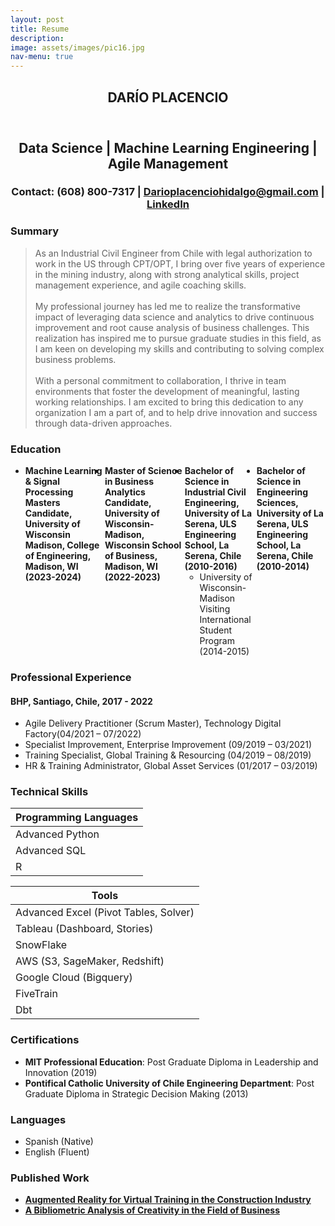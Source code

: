 ```yaml
---
layout: post
title: Resume
description: 
image: assets/images/pic16.jpg
nav-menu: true
---
```


<!-- One -->
<section id="one">
	<div class="inner">
		<header class="major">
			<h1>DARÍO PLACENCIO</h1>
		</header>

<!-- Content -->
<style>
    .centered {
        text-align: center;
    }
</style>
<div class="centered">
    <h2 id="content">Data Science | Machine Learning Engineering | Agile Management</h2>
    <h3>Contact: (608) 800-7317 | <a href="mailto:Darioplacenciohidalgo@gmail.com">Darioplacenciohidalgo@gmail.com</a> | <a href="linkedin.com/in/darioplacencio">LinkedIn</a></h3>
</div>
<div class="row">
    <div class="col-6 col-12-small">
        <h3>Summary</h3>
        <blockquote>As an Industrial Civil Engineer from Chile with legal authorization to work in the US through CPT/OPT, I bring over five years of experience in the mining industry, along with strong analytical skills, project management experience, and agile coaching skills.
        <br><br>     
        My professional journey has led me to realize the transformative impact of leveraging data science and analytics to drive continuous improvement and root cause analysis of business challenges. This realization has inspired me to pursue graduate studies in this field, as I am keen on developing my skills and contributing to solving complex business problems. 
        <br><br>
        With a personal commitment to collaboration, I thrive in team environments that foster the development of meaningful, lasting working relationships. I am excited to bring this dedication to any organization I am a part of, and to help drive innovation and success through data-driven approaches.</blockquote>
    </div>
</div>
<div class="col-6 col-12-small">
        <h3>Education</h3>
        <ul class="education-list">
            <li><b>Machine Learning & Signal Processing Masters Candidate, University of Wisconsin Madison, College of Engineering, Madison, WI (2023-2024)</b></li>
            <li><b>Master of Science in Business Analytics Candidate, University of Wisconsin-Madison, Wisconsin School of Business, Madison, WI (2022-2023)</b></li>
            <li><b>Bachelor of Science in Industrial Civil Engineering, University of La Serena, ULS Engineering School, La Serena, Chile (2010-2016)</b>
                <ul id="nested-list">
                    <li>University of Wisconsin-Madison Visiting International Student Program (2014-2015)</li>
                </ul>
            </li>
            <li><b>Bachelor of Science in Engineering Sciences, University of La Serena, ULS Engineering School, La Serena, Chile (2010-2014)</b></li>
        </ul>
    </div>
</div>
<style>
    .education-list {
        display: flex;
    }
    #nested-list {
        margin: 0;
    }
</style>
<div class="row">
    <div class="col-6 col-12-small">
        <h3>Professional Experience</h3>
        <h4><b>BHP, Santiago, Chile, 2017 - 2022</b></h4>
        <ul>
            <li>Agile Delivery Practitioner (Scrum Master), Technology Digital Factory(04/2021 – 07/2022)</li>
            <li>Specialist Improvement, Enterprise Improvement (09/2019 – 03/2021)</li>
            <li>Training Specialist, Global Training & Resourcing (04/2019 – 08/2019)</li>
            <li>HR & Training Administrator, Global Asset Services (01/2017 – 03/2019)</li>
        </ul>
    </div>
</div>
<div class="row">
    <div class="col-6 col-12-small">
    <h3>Technical Skills</h3>
        <div class="table-section">
            <div class="table-wrapper">
            <div class="table-container">
                <table>
                    <thead>
                        <tr>
                            <th>Programming Languages</th>
                        </tr>
                    </thead>
                    <tbody>
                        <tr>
                            <td>Advanced Python</td>
                        </tr>
                        <tr>
                            <td>Advanced SQL</td>
                        </tr>
                        <tr>
                            <td>R</td>
                        </tr> 
                    </tbody>
                </table>
            </div>
        </div>
    </div>
    <div class="col-6 col-12-small">
        <div class="table-wrapper">
            <div class="table-container">
                <table>
                    <thead>
                        <tr>
                            <th>Tools</th>
                        </tr>
                    </thead>
                    <tbody>
                        <tr>
                            <td>Advanced Excel (Pivot Tables, Solver)</td>
                        </tr>
                        <tr>
                            <td>Tableau (Dashboard, Stories)</td>
                        </tr>
                        <tr>
                            <td>SnowFlake</td>
                        </tr>
                        <tr>
                            <td>AWS (S3, SageMaker, Redshift)</td>
                        </tr>
                        <tr>
                            <td>Google Cloud (Bigquery)</td>
                        </tr>
                        <tr>
                            <td>FiveTrain</td>
                        </tr>
                        <tr>
                            <td>Dbt</td>
                        </tr>
                    </tbody>
                </table>
            </div>
        </div>
    </div>
</div>
<div class="row">
    <div class="col-6 col-12-small">
        <h3>Certifications</h3>
        <ul>
            <li><b>MIT Professional Education</b>: Post Graduate Diploma in Leadership and Innovation (2019)</li>
            <li><b>Pontifical Catholic University of Chile Engineering Department</b>: Post Graduate Diploma in Strategic Decision Making (2013)</li>
        </ul>
    </div>
    <div class="col-6 col-12-small">
        <h3>Languages</h3>
        <ul>
            <li>Spanish (Native)</li>
            <li>English (Fluent)</li>
        </ul>
    </div>
</div>
<div class="row">
    <div class="col-6 col-12-small">
        <h3>Published Work</h3>
        <div class="box">
        <ul>
            <li><a href="https://content.iospress.com/articles/work/wor205049"><b>Augmented Reality for Virtual Training in the Construction Industry</b></a></li>
            <li><a href="https://doi.org/10.1016/j.jbusres.2017.12.011"><b>A Bibliometric Analysis of Creativity in the Field of Business</b></a></li>
        </ul>
        </div>
    </div>
